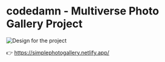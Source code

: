 # codedamn - Multiverse Photo Gallery Project

![Design for the project](https://raw.githubusercontent.com/codedamn-projects/multiverse-photo-gallery-project/master/assets/desktop-design-non-fs.jpg)

👉 https://simplephotogallery.netlify.app/

